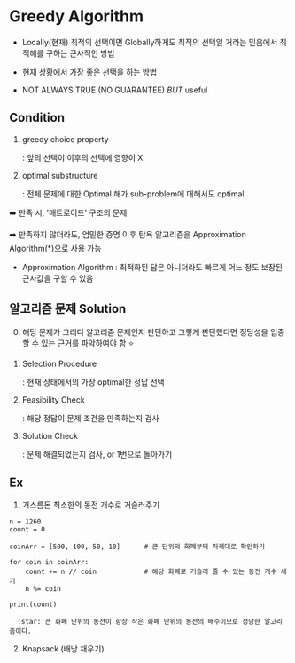 # Greedy Algorithm

- Locally(현재) 최적의 선택이면 Globally하게도 최적의 선택일 거라는 믿음에서 최적해를 구하는 근사적인 방법

- 현재 상황에서 가장 좋은 선택을 하는 방법

- NOT ALWAYS TRUE (NO GUARANTEE)  *BUT* useful

## Condition

1. greedy choice property

      : 앞의 선택이 이후의 선택에 영향이 X

2. optimal substructure

      : 전체 문제에 대한 Optimal 해가 sub-problem에 대해서도 optimal

:arrow_right: 만족 시, '매트로이드' 구조의 문제

:arrow_right: 만족하지 않더라도, 엄밀한 증명 이후 탐욕 알고리즘을 Approximation Algorithm(*)으로 사용 가능

* Approximation Algorithm : 최적화된 답은 아니더라도 빠르게 어느 정도 보장된 근사값을 구할 수 있음

## 알고리즘 문제 Solution

0. 해당 문제가 그리디 알고리즘 문제인지 판단하고 그렇게 판단했다면 정당성을 입증할 수 있는 근거를 파악하여야 함  :star:

1. Selection Procedure

      : 현재 상태에서의 가장 optimal한 정답 선택

2. Feasibility Check

      : 해당 정답이 문제 조건을 만족하는지 검사

3. Solution Check
 
      : 문제 해결되었는지 검사, or 1번으로 돌아가기

## Ex

1. 거스름돈 최소한의 동전 개수로 거슬러주기

```
n = 1260
count = 0

coinArr = [500, 100, 50, 10]      # 큰 단위의 화폐부터 차례대로 확인하기

for coin in coinArr:
    count += n // coin            # 해당 화폐로 거슬러 줄 수 있는 동전 개수 세기
    n %= coin

print(count)
```

      :star: 큰 화폐 단위의 동전이 항상 작은 화폐 단위의 동전의 배수이므로 정당한 알고리즘이다.

2. Knapsack (배낭 채우기)
